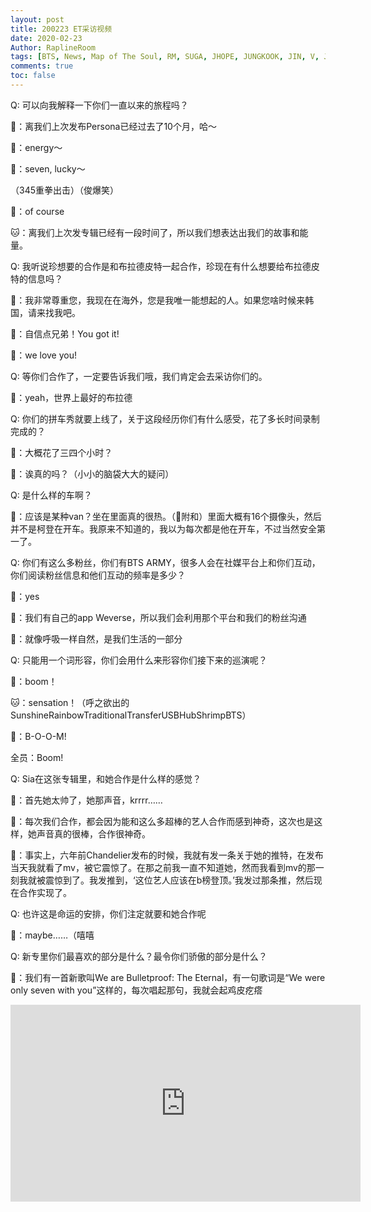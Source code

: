 ```yaml
---
layout: post
title: 200223 ET采访视频
date: 2020-02-23
Author: RaplineRoom
tags: [BTS, News, Map of The Soul, RM, SUGA, JHOPE, JUNGKOOK, JIN, V, JIMIN, 金南俊, 闵玧其, 郑号锡, 金硕珍, 朴智旻, 金泰亨, 田柾国, 新闻, 7, Interviews, 采访]
comments: true
toc: false
---
```


Q: 可以向我解释一下你们一直以来的旅程吗？

🐨：离我们上次发布Persona已经过去了10个月，哈～

🐰：energy～

🦌：seven, lucky～

（345重拳出击）（俊爆笑）

🐨：of course

🐱：离我们上次发专辑已经有一段时间了，所以我们想表达出我们的故事和能量。

Q: 我听说珍想要的合作是和布拉德皮特一起合作，珍现在有什么想要给布拉德皮特的信息吗？

🦙：我非常尊重您，我现在在海外，您是我唯一能想起的人。如果您啥时候来韩国，请来找我吧。

🐨：自信点兄弟！You got it!

🐤：we love you!

Q: 等你们合作了，一定要告诉我们哦，我们肯定会去采访你们的。

🐨：yeah，世界上最好的布拉德

Q: 你们的拼车秀就要上线了，关于这段经历你们有什么感受，花了多长时间录制完成的？

🐨：大概花了三四个小时？

🐰：诶真的吗？（小小的脑袋大大的疑问）

Q: 是什么样的车啊？

🐨：应该是某种van？坐在里面真的很热。（🐰附和）里面大概有16个摄像头，然后并不是柯登在开车。我原来不知道的，我以为每次都是他在开车，不过当然安全第一了。

Q: 你们有这么多粉丝，你们有BTS ARMY，很多人会在社媒平台上和你们互动，你们阅读粉丝信息和他们互动的频率是多少？

🦌：yes

🐯：我们有自己的app Weverse，所以我们会利用那个平台和我们的粉丝沟通

🐨：就像呼吸一样自然，是我们生活的一部分

Q: 只能用一个词形容，你们会用什么来形容你们接下来的巡演呢？

🐤：boom！

🐱：sensation！（呼之欲出的SunshineRainbowTraditionalTransferUSBHubShrimpBTS）

🐨：B-O-O-M! 

全员：Boom!

Q: Sia在这张专辑里，和她合作是什么样的感觉？

🐰：首先她太帅了，她那声音，krrrr……

🦌：每次我们合作，都会因为能和这么多超棒的艺人合作而感到神奇，这次也是这样，她声音真的很棒，合作很神奇。

🐨：事实上，六年前Chandelier发布的时候，我就有发一条关于她的推特，在发布当天我就看了mv，被它震惊了。在那之前我一直不知道她，然而我看到mv的那一刻我就被震惊到了。我发推到，‘这位艺人应该在b榜登顶。’我发过那条推，然后现在合作实现了。

Q: 也许这是命运的安排，你们注定就要和她合作呢

🐨：maybe……（嘻嘻

Q: 新专里你们最喜欢的部分是什么？最令你们骄傲的部分是什么？

🐤：我们有一首新歌叫We are Bulletproof: The Eternal，有一句歌词是“We were only seven with you”这样的，每次唱起那句，我就会起鸡皮疙瘩

<iframe width="560" height="315" src="https://www.youtube.com/embed/oHEjhDiG7ts" frameborder="0" allow="accelerometer; autoplay; encrypted-media; gyroscope; picture-in-picture" allowfullscreen></iframe>
